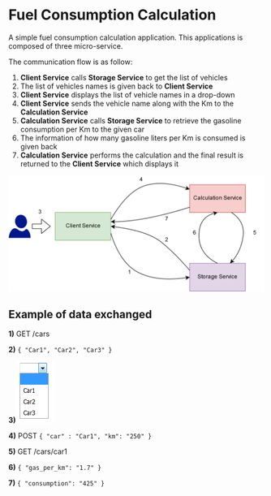 # Fuel Consumption Calculation

A simple fuel consumption calculation application.
This applications is composed of three micro-service.

The communication flow is as follow:

1. **Client Service** calls **Storage Service** to get the list of vehicles
2. The list of vehicles names is given back to **Client Service**
3. **Client Service** displays the list of vehicle names in a drop-down
4. **Client Service** sends the vehicle name along with the Km to the **Calculation Service**
5. **Calculation Service** calls **Storage Service** to retrieve the gasoline consumption per Km to the given car
6. The information of how many gasoline liters per Km is consumed is given back
7. **Calculation Service** performs the calculation and the final result is returned to the **Client Service** which displays it

![](requirements/Fuel-Consumption-Calculation-Service-1.png)

## Example of data exchanged

**1)** GET /cars

**2)** `{
 "Car1", "Car2", "Car3"
}`

**3)**![](requirements/drop-down-car-list.png)

**4)** POST
`{
 "car" : "Car1", "km": "250"
}`

**5)** GET /cars/car1

**6)** `{
 "gas_per_km": "1.7"
}`

**7)** `{
 "consumption": "425"
}`